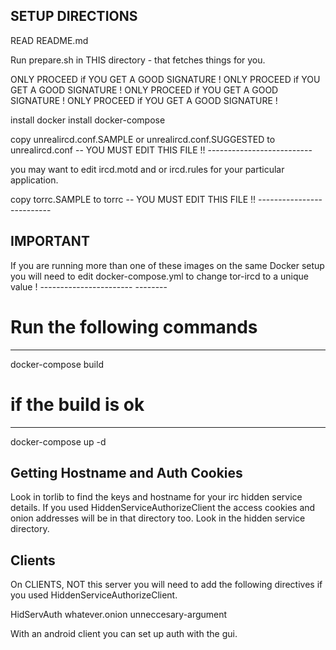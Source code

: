 SETUP DIRECTIONS
----------------

READ README.md


Run prepare.sh in THIS directory - that fetches things for you.

ONLY PROCEED if YOU GET A GOOD SIGNATURE !
ONLY PROCEED if YOU GET A GOOD SIGNATURE !
ONLY PROCEED if YOU GET A GOOD SIGNATURE !
ONLY PROCEED if YOU GET A GOOD SIGNATURE !

install docker
install docker-compose

copy unrealircd.conf.SAMPLE or unrealircd.conf.SUGGESTED 
                            to unrealircd.conf -- YOU MUST EDIT THIS FILE !!
                                                  --------------------------


you may want to edit ircd.motd and or 
                     ircd.rules for your particular application.

copy torrc.SAMPLE to torrc -- YOU MUST EDIT THIS FILE !!
                              --------------------------

IMPORTANT
---------
If you are running more than one of these images on the same Docker setup
you will need to edit docker-compose.yml to change tor-ircd to a unique value !
                 -----------------------           --------

# Run the following commands
----------------------------
docker-compose build

# if the build is ok
--------------------
docker-compose up -d 

Getting Hostname and Auth Cookies
---------------------------------
Look in torlib to find the keys and hostname for your
irc hidden service details. If you used HiddenServiceAuthorizeClient
the access cookies and onion addresses will be in that directory 
too. Look in the hidden service directory.

Clients
-------
On CLIENTS, NOT this server you will need to add the following
directives if you used HiddenServiceAuthorizeClient.

HidServAuth whatever.onion <whatever the cookie is> unneccesary-argument

With an android client you can set up auth with the gui.
